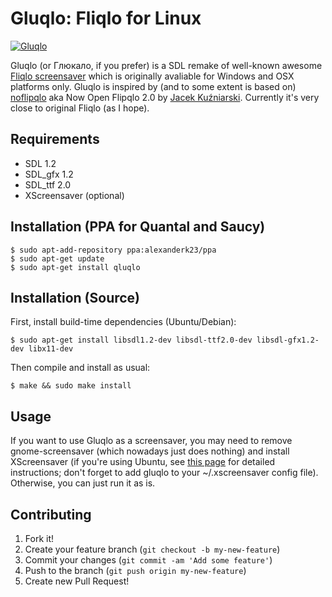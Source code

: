 # Gluqlo: Fliqlo for Linux

[![Gluqlo](http://alexanderk23.github.io/gluqlo/images/gluqlo.png)](https://www.youtube.com/watch?v=XhT7PBwpMIo)

Gluqlo (or Глюкало, if you prefer) is a SDL remake of well-known awesome [Fliqlo screensaver](http://9031.com/goodies/#fliqlo) which is originally avaliable for Windows and OSX platforms only.
Gluqlo is inspired by (and to some extent is based on) [noflipqlo](https://github.com/bhm/noflipqlo) aka Now Open Flipqlo 2.0 by [Jacek Kuźniarski](https://github.com/bhm).
Currently it's very close to original Fliqlo (as I hope).

## Requirements

- SDL 1.2
- SDL_gfx 1.2
- SDL_ttf 2.0
- XScreensaver (optional)

## Installation (PPA for Quantal and Saucy)

    $ sudo apt-add-repository ppa:alexanderk23/ppa
    $ sudo apt-get update
    $ sudo apt-get install qluqlo

## Installation (Source)

First, install build-time dependencies (Ubuntu/Debian):

    $ sudo apt-get install libsdl1.2-dev libsdl-ttf2.0-dev libsdl-gfx1.2-dev libx11-dev

Then compile and install as usual:

    $ make && sudo make install

## Usage

If you want to use Gluqlo as a screensaver, you may need to remove gnome-screensaver (which nowadays just does nothing)
and install XScreensaver (if you're using Ubuntu, see [this page](http://www.howtogeek.com/114027/how-to-add-screensavers-to-ubuntu-12.04/) for detailed instructions;
don't forget to add gluqlo to your ~/.xscreensaver config file).
Otherwise, you can just run it as is.

## Contributing

1. Fork it!
2. Create your feature branch (`git checkout -b my-new-feature`)
3. Commit your changes (`git commit -am 'Add some feature'`)
4. Push to the branch (`git push origin my-new-feature`)
5. Create new Pull Request!
